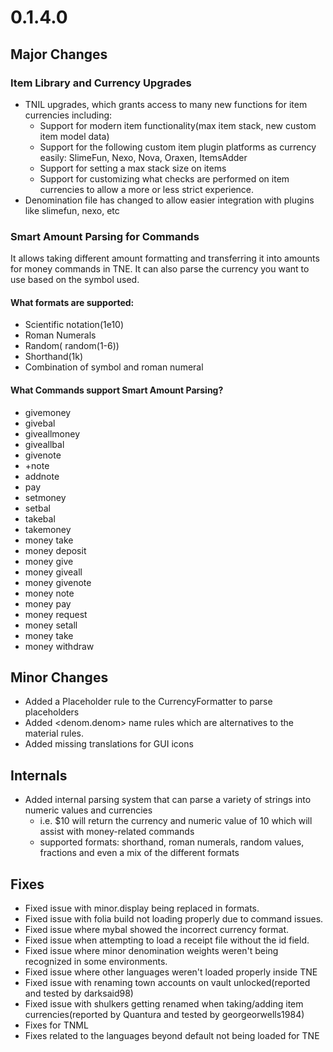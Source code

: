 # 0.1.4.0

## Major Changes

### Item Library and Currency Upgrades
- TNIL upgrades, which grants access to many new functions for item currencies including:
  - Support for modern item functionality(max item stack, new custom item model data)
  - Support for the following custom item plugin platforms as currency easily: SlimeFun, Nexo, Nova, Oraxen, ItemsAdder
  - Support for setting a max stack size on items
  - Support for customizing what checks are performed on item currencies to allow a more or less strict experience.
- Denomination file has changed to allow easier integration with plugins like slimefun, nexo, etc

### Smart Amount Parsing for Commands

It allows taking different amount formatting and transferring it into amounts for money commands in TNE. It can also parse the currency you want to use based on the symbol used.

#### What formats are supported:
- Scientific notation(1e10)
- Roman Numerals
- Random( random(1-6))
- Shorthand(1k)
- Combination of symbol and roman numeral

#### What Commands support Smart Amount Parsing?
- givemoney
- givebal
- giveallmoney
- giveallbal
- givenote
- +note
- addnote
- pay
- setmoney
- setbal
- takebal
- takemoney
- money take
- money deposit
- money give
- money giveall
- money givenote
- money note
- money pay
- money request
- money setall
- money take
- money withdraw

## Minor Changes

- Added a Placeholder rule to the CurrencyFormatter to parse placeholders
- Added <denom.denom> name rules which are alternatives to the material rules.
- Added missing translations for GUI icons

## Internals

- Added internal parsing system that can parse a variety of strings into numeric values and
  currencies
    - i.e. $10 will return the currency and numeric value of 10 which will assist with money-related
      commands
    - supported formats: shorthand, roman numerals, random values, fractions and even a mix of the
      different formats

## Fixes

- Fixed issue with minor.display being replaced in formats.
- Fixed issue with folia build not loading properly due to command issues.
- Fixed issue where mybal showed the incorrect currency format.
- Fixed issue when attempting to load a receipt file without the id field.
- Fixed issue where minor denomination weights weren't being recognized in some environments.
- Fixed issue where other languages weren't loaded properly inside TNE
- Fixed issue with renaming town accounts on vault unlocked(reported and tested by darksaid98)
- Fixed issue with shulkers getting renamed when taking/adding item currencies(reported by Quantura and tested by georgeorwells1984)
- Fixes for TNML
- Fixes related to the languages beyond default not being loaded for TNE